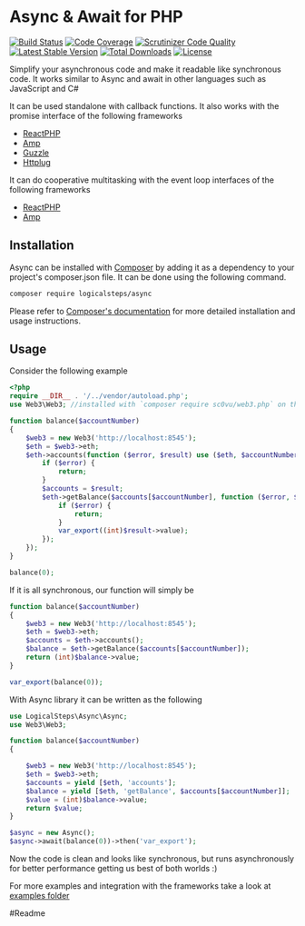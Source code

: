 # Async & Await for PHP

[![Build Status](https://travis-ci.org/logicalsteps/async.svg?branch=master)](https://travis-ci.org/logicalsteps/async)
[![Code Coverage](https://scrutinizer-ci.com/g/logicalsteps/async/badges/coverage.png?b=master)](https://scrutinizer-ci.com/g/logicalsteps/async/?branch=master)
[![Scrutinizer Code Quality](https://scrutinizer-ci.com/g/logicalsteps/async/badges/quality-score.png?b=master)](https://scrutinizer-ci.com/g/logicalsteps/async/?branch=master)
[![Latest Stable Version](https://poser.pugx.org/logicalsteps/async/v/stable.svg)](https://packagist.org/packages/logicalsteps/async)
[![Total Downloads](https://poser.pugx.org/logicalsteps/async/downloads.svg)](https://packagist.org/packages/logicalsteps/async)
[![License](https://poser.pugx.org/logicalsteps/async/license.svg)](https://packagist.org/packages/logicalsteps/async)

Simplify your asynchronous code and make it readable like synchronous code. It works similar to Async and await in other 
languages such as JavaScript and C#

It can be used standalone with callback functions. It also works with the promise interface of the following frameworks
 - [ReactPHP](https://github.com/reactphp/promise)
 - [Amp](https://amphp.org/amp/promises/)
 - [Guzzle](https://github.com/guzzle/promises)
 - [Httplug](https://github.com/php-http/promise)
 

It can do cooperative multitasking with the event loop interfaces of the following frameworks
 - [ReactPHP](https://github.com/reactphp/event-loop)
 - [Amp](https://amphp.org/amp/event-loop/)

## Installation

Async can be installed with [Composer](http://getcomposer.org)
by adding it as a dependency to your project's composer.json file. It can be done using the following command.

```bash
composer require logicalsteps/async
```

Please refer to [Composer's documentation](https://github.com/composer/composer/blob/master/doc/00-intro.md#introduction)
for more detailed installation and usage instructions.

## Usage

Consider the following example
 
```php
<?php
require __DIR__ . '/../vendor/autoload.php';
use Web3\Web3; //installed with `composer require sc0vu/web3.php` on the commandline

function balance($accountNumber)
{
    $web3 = new Web3('http://localhost:8545');
    $eth = $web3->eth;
    $eth->accounts(function ($error, $result) use ($eth, $accountNumber) {
        if ($error) {
            return;
        }
        $accounts = $result;
        $eth->getBalance($accounts[$accountNumber], function ($error, $result) {
            if ($error) {
                return;
            }
            var_export((int)$result->value);
        });
    });
}

balance(0);
```

If it is all synchronous, our function will simply be

```php
function balance($accountNumber)
{
    $web3 = new Web3('http://localhost:8545');
    $eth = $web3->eth;
    $accounts = $eth->accounts();
    $balance = $eth->getBalance($accounts[$accountNumber]);
    return (int)$balance->value;
}

var_export(balance(0));

```

With Async library it can be written as the following

```php
use LogicalSteps\Async\Async;
use Web3\Web3;

function balance($accountNumber)
{

    $web3 = new Web3('http://localhost:8545');
    $eth = $web3->eth;
    $accounts = yield [$eth, 'accounts'];
    $balance = yield [$eth, 'getBalance', $accounts[$accountNumber]];
    $value = (int)$balance->value;
    return $value;
}

$async = new Async();
$async->await(balance(0))->then('var_export');
```

Now the code is clean and looks like synchronous, but runs asynchronously for better performance getting us 
best of both worlds :) 



For more examples and integration with the frameworks take a look at [examples folder](examples)


#Readme

